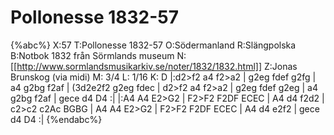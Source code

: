 # Pollonesse 1832-57

{%abc%}
X:57
T:Pollonesse 1832-57
O:Södermanland
R:Slängpolska
B:Notbok 1832 från Sörmlands museum
N:[[http://www.sormlandsmusikarkiv.se/noter/1832/1832.html]]
Z:Jonas Brunskog (via midi)
M: 3/4
L: 1/16
K: D
|:d2>f2 a4 f2>a2 | g2eg fdef g2fg | a4 g2bg f2af | (3d2e2f2 g2eg fdec |
d2>f2 a4 f2>a2 | g2eg fdef g2eg | a4 g2bg f2af | gece d4 D4 :|
|:A4 A4 E2>G2 | F2>F2 F2DF ECEC | A4 d4 f2d2 | c2>c2 c2Ac BGBG |
A4 A4 E2>G2 | F2>F2 F2DF ECEC | A4 d4 e2f2 | gece d4 D4 :|
{%endabc%}
